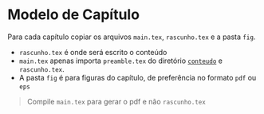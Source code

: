 # Modelo de Capítulo

Para cada capítulo copiar os arquivos `main.tex`, `rascunho.tex` e a pasta `fig`.

* `rascunho.tex` é onde será escrito o conteúdo
* `main.tex` apenas importa `preamble.tex` do diretório [`conteudo`](../conteudo) e `rascunho.tex`.
* A pasta `fig` é para figuras do capítulo, de preferência no formato `pdf` ou `eps`

> Compile `main.tex` para gerar o pdf e não `rascunho.tex`
